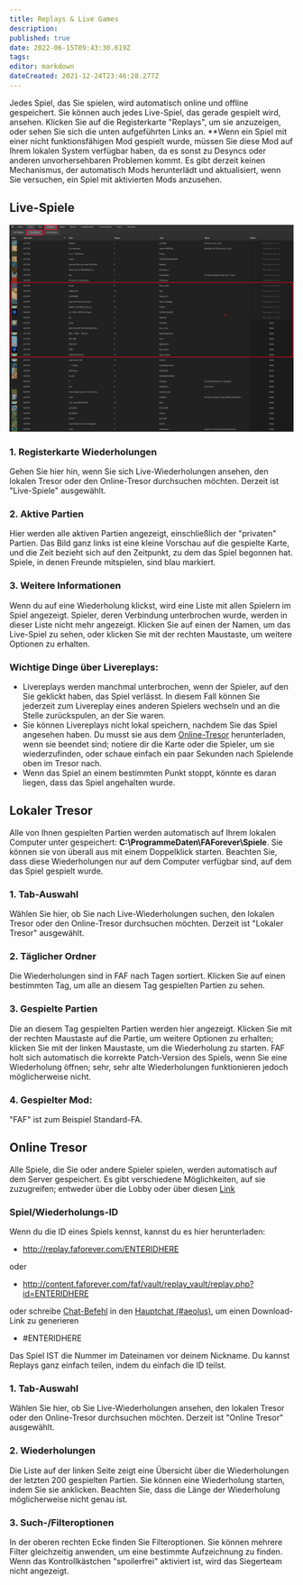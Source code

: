 ```yaml
---
title: Replays & Live Games
description: 
published: true
date: 2022-06-15T09:43:30.619Z
tags: 
editor: markdown
dateCreated: 2021-12-24T23:46:28.277Z
---
```


Jedes Spiel, das Sie spielen, wird automatisch online und offline gespeichert. Sie können auch jedes Live-Spiel, das gerade gespielt wird, ansehen. Klicken Sie auf die Registerkarte "Replays", um sie anzuzeigen, oder sehen Sie sich die unten aufgeführten Links an.
**Wenn ein Spiel mit einer nicht funktionsfähigen Mod gespielt wurde, müssen Sie diese Mod auf Ihrem lokalen System verfügbar haben, da es sonst zu Desyncs oder anderen unvorhersehbaren Problemen kommt. Es gibt derzeit keinen Mechanismus, der automatisch Mods herunterlädt und aktualisiert, wenn Sie versuchen, ein Spiel mit aktivierten Mods anzusehen.

## Live-Spiele
![live-games.png](/live-games.png)
### 1. Registerkarte Wiederholungen
Gehen Sie hier hin, wenn Sie sich Live-Wiederholungen ansehen, den lokalen Tresor oder den Online-Tresor durchsuchen möchten. Derzeit ist "Live-Spiele" ausgewählt.
### 2. Aktive Partien

Hier werden alle aktiven Partien angezeigt, einschließlich der "privaten" Partien. Das Bild ganz links ist eine kleine Vorschau auf die gespielte Karte, und die Zeit bezieht sich auf den Zeitpunkt, zu dem das Spiel begonnen hat. Spiele, in denen Freunde mitspielen, sind blau markiert.

### 3. Weitere Informationen

Wenn du auf eine Wiederholung klickst, wird eine Liste mit allen Spielern im Spiel angezeigt. Spieler, deren Verbindung unterbrochen wurde, werden in dieser Liste nicht mehr angezeigt. Klicken Sie auf einen der Namen, um das Live-Spiel zu sehen, oder klicken Sie mit der rechten Maustaste, um weitere Optionen zu erhalten.

### Wichtige Dinge über Livereplays:
- Livereplays werden manchmal unterbrochen, wenn der Spieler, auf den Sie geklickt haben, das Spiel verlässt. In diesem Fall können Sie jederzeit zum Livereplay eines anderen Spielers wechseln und an die Stelle zurückspulen, an der Sie waren.
- Sie können Livereplays nicht lokal speichern, nachdem Sie das Spiel angesehen haben. Du musst sie aus dem [Online-Tresor](/Replay-Vault-&-Live-Games) herunterladen, wenn sie beendet sind; notiere dir die Karte oder die Spieler, um sie wiederzufinden, oder schaue einfach ein paar Sekunden nach Spielende oben im Tresor nach.
- Wenn das Spiel an einem bestimmten Punkt stoppt, könnte es daran liegen, dass das Spiel angehalten wurde.

## Lokaler Tresor

Alle von Ihnen gespielten Partien werden automatisch auf Ihrem lokalen Computer unter gespeichert: **C:\\ProgrammeDaten\\FAForever\\Spiele**. Sie können sie von überall aus mit einem Doppelklick starten. Beachten Sie, dass diese Wiederholungen nur auf dem Computer verfügbar sind, auf dem das Spiel gespielt wurde.

### 1. Tab-Auswahl

Wählen Sie hier, ob Sie nach Live-Wiederholungen suchen, den lokalen Tresor oder den Online-Tresor durchsuchen möchten. Derzeit ist "Lokaler Tresor" ausgewählt.

### 2. Täglicher Ordner

Die Wiederholungen sind in FAF nach Tagen sortiert. Klicken Sie auf einen bestimmten Tag, um alle an diesem Tag gespielten Partien zu sehen.

### 3. Gespielte Partien

Die an diesem Tag gespielten Partien werden hier angezeigt. Klicken Sie mit der rechten Maustaste auf die Partie, um weitere Optionen zu erhalten; klicken Sie mit der linken Maustaste, um die Wiederholung zu starten. FAF holt sich automatisch die korrekte Patch-Version des Spiels, wenn Sie eine Wiederholung öffnen; sehr, sehr alte Wiederholungen funktionieren jedoch möglicherweise nicht.

### 4. Gespielter Mod:

"FAF" ist zum Beispiel Standard-FA.

## Online Tresor

Alle Spiele, die Sie oder andere Spieler spielen, werden automatisch auf dem Server gespeichert. Es gibt verschiedene Möglichkeiten, auf sie zuzugreifen; entweder über die Lobby oder über diesen [Link](http://content.faforever.com/faf/vault/replays_simple.php)

### Spiel/Wiederholungs-ID

Wenn du die ID eines Spiels kennst, kannst du es hier herunterladen:
- http://replay.faforever.com/ENTERIDHERE

oder

- http://content.faforever.com/faf/vault/replay_vault/replay.php?id=ENTERIDHERE

oder schreibe [Chat-Befehl](/FAF-chat#Chat-Befehle) in den [Hauptchat (#aeolus)](/FAF-chat), um einen Download-Link zu generieren

- #ENTERIDHERE

Das Spiel IST die Nummer im Dateinamen vor deinem Nickname. Du kannst Replays ganz einfach teilen, indem du einfach die ID teilst.

### 1. Tab-Auswahl

Wählen Sie hier, ob Sie Live-Wiederholungen ansehen, den lokalen Tresor oder den Online-Tresor durchsuchen möchten. Derzeit ist "Online Tresor" ausgewählt.

### 2. Wiederholungen

Die Liste auf der linken Seite zeigt eine Übersicht über die Wiederholungen der letzten 200 gespielten Partien. Sie können eine Wiederholung starten, indem Sie sie anklicken. Beachten Sie, dass die Länge der Wiederholung möglicherweise nicht genau ist.

### 3. Such-/Filteroptionen

In der oberen rechten Ecke finden Sie Filteroptionen. Sie können mehrere Filter gleichzeitig anwenden, um eine bestimmte Aufzeichnung zu finden. Wenn das Kontrollkästchen "spoilerfrei" aktiviert ist, wird das Siegerteam nicht angezeigt.